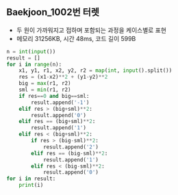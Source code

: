 ## Baekjoon_1002번 터렛
+ 두 원이 가까워지고 접하며 포함되는 과정을 케이스별로 표현
+ 메모리 31256KB, 시간 48ms, 코드 길이 599B	
```python
n = int(input())
result = []
for i in range(n):
    x1, y1, r1, x2, y2, r2 = map(int, input().split())
    res = (x1-x2)**2 + (y1-y2)**2
    big = max(r1, r2)
    sml = min(r1, r2)
    if res==0 and big==sml:
        result.append('-1')
    elif res > (big+sml)**2:
        result.append('0')
    elif res == (big+sml)**2:
        result.append('1')
    elif res < (big+sml)**2:
        if res > (big-sml)**2:
            result.append('2')
        elif res == (big-sml)**2:
            result.append('1')
        elif res < (big-sml)**2:
            result.append('0')
for i in result:
    print(i)
```
